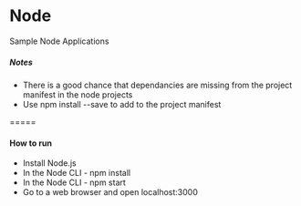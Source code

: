 # Node
Sample Node Applications

##### Notes
* There is a good chance that dependancies are missing from the project manifest in the node projects
* Use npm install <Name> --save to add to the project manifest

=====

#### How to run
* Install Node.js
* In the Node CLI - npm install
* In the Node CLI - npm start
* Go to a web browser and open localhost:3000

